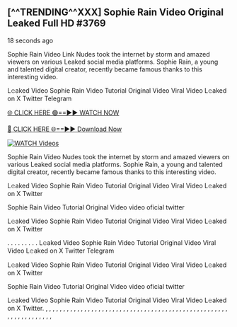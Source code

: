 ## [^^TRENDING^^XXX] Sophie Rain Video Original Leaked Full HD  #3769

18 seconds ago

Sophie Rain Video Link Nudes took the internet by storm and amazed viewers on various Leaked social media platforms. Sophie Rain, a young and talented digital creator, recently became famous thanks to this interesting video.

L𝚎aked Video Sophie Rain Video Tutorial Original Video Viral Video L𝚎aked on X Twitter Telegram

[🌐 CLICK HERE 🟢==►► WATCH NOW](https://dekho-ki-hoy-07-2k25.blogspot.com/2025/01/viral-on.html)

[🔴 CLICK HERE 🌐==►► Download Now](https://dekho-ki-hoy-07-2k25.blogspot.com/2025/01/viral-on.html)

[![WATCH Videos](https://i.imgur.com/dJHk4Zq.gif)](https://dekho-ki-hoy-07-2k25.blogspot.com/2025/01/viral-on.html)

Sophie Rain Video Nudes took the internet by storm and amazed viewers on various Leaked social media platforms. Sophie Rain, a young and talented digital creator, recently became famous thanks to this interesting video.

L𝚎aked Video Sophie Rain Video Tutorial Original Video Viral Video L𝚎aked on X Twitter

Sophie Rain Video Tutorial Original Video video oficial twitter

L𝚎aked Video Sophie Rain Video Tutorial Original Video Viral Video L𝚎aked on X Twitter

. . . . . . . . . L𝚎aked Video Sophie Rain Video Tutorial Original Video Viral Video L𝚎aked on X Twitter Telegram

L𝚎aked Video Sophie Rain Video Tutorial Original Video Viral Video L𝚎aked on X Twitter

Sophie Rain Video Tutorial Original Video video oficial twitter

L𝚎aked Video Sophie Rain Video Tutorial Original Video Viral Video L𝚎aked on X Twitter.
,
,
,
,
,
,
,
,
,
,
,
,
,
,
,
,
,
,
,
,
,
,
,
,
,
,
,
,
,
,
,
,
,
,
,
,
,
,
,
,
,
,
,
,
,
,
,
,
,
,
,
,
,
,
,
,
,
,
,
,
,
,
,
,
,